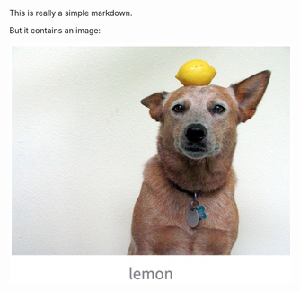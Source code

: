 This is really a simple markdown.

But it contains an image:

![if you see this it means it didn't work](examples/lemon.png)
